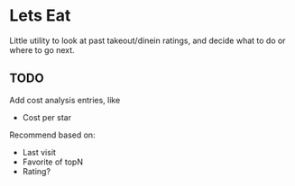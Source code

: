 # Lets Eat

Little utility to look at past takeout/dinein ratings, and decide what to do or
where to go next.

## TODO

Add cost analysis entries, like
* Cost per star

Recommend based on:
* Last visit
* Favorite of topN
* Rating?
